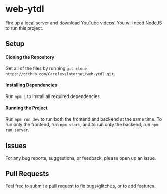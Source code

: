 # web-ytdl

Fire up a local server and download YouTube videos! You will need NodeJS to run this project.

## Setup

#### Cloning the Repository

Get all of the files by running `git clone https://github.com/CarelessInternet/web-ytdl.git`.

#### Installing Dependencies

Run `npm i` to install all required dependencies.

#### Running the Project

Run `npm run dev` to run both the frontend and backend at the same time. To run only the frontend, run `npm start`, and to run only the backend, run `npm run server`.

## Issues

For any bug reports, suggestions, or feedback, please open up an issue.

## Pull Requests

Feel free to submit a pull request to fix bugs/glitches, or to add features.